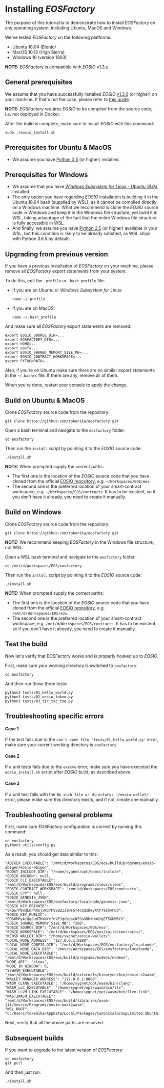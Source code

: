# Installing *EOSFactory*

The purpose of this tutorial is to demonstrate how to install *EOSFactory* on any operating system, including Ubuntu, MacOS and Windows.

We've tested *EOSFactory* on the following platforms:

- Ubuntu 18.04 (Bionic)
- MacOS 10.13 (High Sierra)
- Windows 10 (version 1803)

**NOTE:** *EOSFactory* is compatible with *EOSIO* [v1.3.x](https://github.com/EOSIO/eos/releases/tag/v1.3.0) .

## General prerequisites

We assume that you have successfully installed *EOSIO* [v1.3.0](https://github.com/EOSIO/eos/releases/tag/v1.3.0) (or higher) on your machine. If that's not the case, please refer to [this guide](https://developers.eos.io/eosio-nodeos/docs/getting-the-code).

**NOTE:** *EOSFactory* requires *EOSIO* to be compiled from the source code, i.e. not deployed in Docker.

After the build is complete, make sure to install *EOSIO* with this command:

```
sudo ./eosio_install.sh
```

## Prerequisites for Ubuntu & MacOS

* We assume you have [Python 3.5](https://www.python.org/downloads/release/python-356/) (or higher) installed.

## Prerequisites for Windows

- We assume that you have [*Windows Subsystem for Linux - Ubuntu 18.04*](https://www.microsoft.com/en-us/p/ubuntu-1804/9n9tngvndl3q) installed.
- The only option you have regarding *EOSIO* installation is building it in the Ubuntu 18.04 bash (supplied by WSL), as it cannot be compiled directly on a Windows machine. What we recommend is clone the *EOSIO* source code in Windows and keep it in the Windows file structure, yet build it in WSL, taking advantage of the fact that the entire Windows file structure is fully accessible in WSL.
- And finally, we assume you have [Python 3.5](https://www.python.org/downloads/release/python-356/) (or higher) available in your WSL, but this condition is likely to be already satisfied, as WSL ships with Python 3.6.5 by default.

## Upgrading from previous version

If you have a previous installation of *EOSFactory* on your machine, please remove all *EOSFactory* export statements from your system.

To do this, edit the `.profile` or `.bash_profile` file:

- If you are on Ubuntu or *Windows Subsystem for Linux*:

  ```
  nano ~/.profile
  ```

- If you are on MacOS:

  ```
  nano ~/.bash_profile
  ```

And make sure all *EOSFactory* export statements are removed:

```
export EOSIO_SOURCE_DIR=...
export EOSFACTORY_DIR=...
export HOME=...
export eosf=...
export EOSIO_SHARED_MEMORY_SIZE_MB=...
export EOSIO_CONTRACT_WORKSPACE=...
export PYTHONPATH=...
```

Also, if you're on Ubuntu make sure there are no similar export statements in the `~/.bashrc` file. If there are any, remove all of them.

When you're done, restart your console to apply the change.

## Build on Ubuntu & MacOS

Clone *EOSFactory* source code from the repository:

```
git clone https://github.com/tokenika/eosfactory.git
```

Open a bash terminal and navigate to the `eosfactory` folder:

```
cd eosfactory
```

Then run the `install` script by pointing it to the *EOSIO* source code:

```
./install.sh
```

**NOTE:** When prompted supply the correct paths:

- The first one is the location of the *EOSIO* source code that you have cloned from the official [EOSIO repository](https://github.com/EOSIO/eos), e.g. `~/Workspaces/EOS/eos`.
- The second one is the preferred location of your smart-contract workspace, e.g. `~/Workspaces/EOS/contracts`. It has to be existent, so if you don't have it already, you need to create it manually.

## Build on Windows

Clone *EOSFactory* source code from the repository:

```
git clone https://github.com/tokenika/eosfactory.git
```

**NOTE:** We recommend keeping *EOSFactory* in the Windows file structure, not WSL.

Open a WSL bash terminal and navigate to the `eosfactory` folder:

```
cd /mnt/d/Workspaces/EOS/eosfactory
```

Then run the `install` script by pointing it to the *EOSIO* source code:

```
./install.sh
```

**NOTE:** When prompted supply the correct paths:

- The first one is the location of the *EOSIO* source code that you have cloned from the official [EOSIO repository](https://github.com/EOSIO/eos), e.g. `/mnt/d/Workspaces/EOS/eos`.
- The second one is the preferred location of your smart-contract workspace, e.g. `/mnt/d/Workspaces/EOS/contracts`. It has to be existent, so if you don't have it already, you need to create it manually.

## Test the build

Now let's verify that EOSFactory works and is properly hooked up to *EOSIO*.

First, make sure your working directory is switched to `eosfactory`:

```
cd eosfactory
```

And then run those three tests:

```
python3 tests/01_hello_world.py
python3 tests/02_eosio_token.py
python3 tests/03_tic_tac_toe.py
```

## Troubleshooting specific errors

#### Case 1

If the test fails due to the `can't open file 'tests/01_hello_world.py'` error, make sure your current working directory is `eosfactory`.

#### Case 2

If a unit tests fails due to the `execve` error, make sure you have executed the `eosio_install.sh` script after *EOSIO* build, as described above.

#### Case 3

If a unit test fails with the `No such file or directory: ~/eosio-wallet/` error, please make sure this directory exists, and if not, create one manually.

## Troubleshooting general problems

First, make sure *EOSFactory* configuration is correct by running this command:

```
cd eosfactory
python3 utils/config.py
```

As a result, you should get data similar to this:

```
"ABIGEN_EXECUTABLE": "/mnt/d/Workspaces/EOS/eos/build/programs/eosio-abigen/eosio-abigen",
"BOOST_INCLUDE_DIR": "/home/sygnet/opt/boost/include",
"EOSIO_ABIGEN": null,
"EOSIO_CLI_EXECUTABLE": "/mnt/d/Workspaces/EOS/eos/build/programs/cleos/cleos",
"EOSIO_CONTRACT_WORKSPACE": "/mnt/d/Workspaces/EOS/contracts",
"EOSIO_CPP": null,
"EOSIO_GENESIS_JSON": "/mnt/d/Workspaces/EOS/eosfactory/localnode/genesis.json",
"EOSIO_KEY_PRIVATE": "5KQwrPbwdL6PhXujxW37FSSQZ1JiwsST4cqQzDeyXtP79zkvFD3",
"EOSIO_KEY_PUBLIC": "EOS6MRyAjQq8ud7hVNYcfnVPJqcVpscN5So8BhtHuGYqET5GDW5CV",
"EOSIO_SHARED_MEMORY_SIZE_MB": "200",
"EOSIO_SOURCE_DIR": "/mnt/d/Workspaces/EOS/eos",
"EOSIO_WORKSPACE": "/mnt/d/Workspaces/EOS/eos/build/contracts/",
"KEOSD_WALLET_DIR": "/home/sygnet/eosio-wallet/",
"LOCAL_NODE_ADDRESS": "127.0.0.1:8888",
"LOCAL_NODE_CONFIG_DIR": "/mnt/d/Workspaces/EOS/eosfactory/localnode",
"LOCAL_NODE_DATA_DIR": "/mnt/d/Workspaces/EOS/eosfactory/localnode",
"LOCAL_NODE_EXECUTABLE": "/mnt/d/Workspaces/EOS/eos/build/programs/nodeos/nodeos",
"NODE_API": "cleos",
"NODE_IN_WINDOW": 0,
"S2WASM_EXECUTABLE": "/mnt/d/Workspaces/EOS/eos/build/externals/binaryen/bin/eosio-s2wasm",
"WALLET_MANAGER_ADDRESS": "127.0.0.1:8888",
"WASM_CLANG_EXECUTABLE": "/home/sygnet/opt/wasm/bin/clang",
"WASM_LLC_EXECUTABLE": "/home/sygnet/opt/wasm/bin/llc",
"WASM_LLVM_LINK_EXECUTABLE": "/home/sygnet/opt/wasm/bin/llvm-link",
"WAST2WASM_EXECUTABLE": "/mnt/d/Workspaces/EOS/eos/build/libraries/wasm-jit/Source/Programs/eosio-wast2wasm",
"WSL_ROOT": "C:/Users/tokenika/AppData/Local/Packages/CanonicalGroupLimited.Ubuntu18.04onWindows_79rhkp1fndgsc/LocalState/rootfs"
```

Next, verify that all the above paths are resolved.

## Subsequent builds

If you want to upgrade to the latest version of *EOSFactory*:

```
cd eosfactory
git pull
```

And then just run:

```
./install.sh
```
